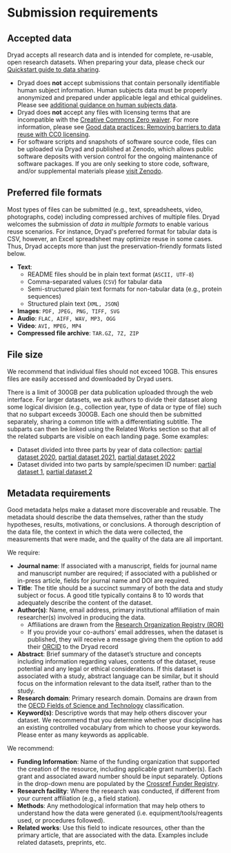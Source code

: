 <h1>Submission requirements</h1>

## Accepted data

Dryad accepts all research data and is intended for complete, re-usable, open research datasets. When preparing your data, please check our [Quickstart guide to data sharing](/docs/QuickstartGuideToDataSharing.pdf).


* Dryad does **not** accept submissions that contain personally identifiable human subject information. Human subjects data must be properly anonymized and prepared under applicable legal and ethical guidelines. Please see [additional guidance on human subjects data](/docs/HumanSubjectsData.pdf).
* Dryad does **not** accept any files with licensing terms that are incompatible with the [Creative Commons Zero waiver](http://creativecommons.org/publicdomain/zero/1.0). For more information, please see [Good data practices: Removing barriers to data reuse with CC0 licensing](https://blog.datadryad.org/2023/05/30/good-data-practices-removing-barriers-to-data-reuse-with-cc0-licensing/).
* For software scripts and snapshots of software source code, files can be uploaded via Dryad and published at Zenodo, which allows public software deposits with version control for the ongoing maintenance of software packages. If you are only seeking to store code, software, and/or supplemental materials please [visit Zenodo](https://zenodo.org).


## Preferred file formats

Most types of files can be submitted (e.g., text, spreadsheets, video, photographs, code) including compressed archives of multiple files. Dryad welcomes the submission of *data in multiple formats* to enable various reuse scenarios. For instance, Dryad's preferred format for tabular data is CSV, however, an Excel spreadsheet may optimize reuse in some cases. Thus, Dryad accepts more than just the preservation-friendly formats listed below.

* **Text**:
    * README files should be in plain text format (`ASCII, UTF-8`)
    * Comma-separated values (`CSV`) for tabular data
    * Semi-structured plain text formats for non-tabular data (e.g., protein sequences)
    * Structured plain text (`XML, JSON`)
* **Images**: `PDF, JPEG, PNG, TIFF, SVG`
* **Audio**: `FLAC, AIFF, WAV, MP3, OGG`
* **Video**: `AVI, MPEG, MP4`
* **Compressed file archive**: `TAR.GZ, 7Z, ZIP`


## File size

We recommend that individual files should not exceed 10GB. This ensures files are easily accessed and downloaded by Dryad users.

There is a limit of 300GB per data publication uploaded through the web interface. For larger datasets, we ask authors to divide their dataset along some logical division (e.g., collection year, type of data or type of file) such that no subpart exceeds 300GB. Each one should then be submitted separately, sharing a common title with a differentiating subtitle. The subparts can then be linked using the Related Works section so that all of the related subparts are visible on each landing page. Some examples:

* Dataset divided into three parts by year of data collection: [partial dataset 2020](https://doi.org/10.5061/dryad.h9w0vt4nq), [partial dataset 2021](https://doi.org/10.5061/dryad.zs7h44jf2), [partial dataset 2022](https://doi.org/10.5061/dryad.2jm63xstt)
* Dataset divided into two parts by sample/specimen ID number: [partial dataset 1](https://doi.org/10.5061/dryad.76hdr7t1p), [partial dataset 2](https://doi.org/10.5061/dryad.gmsbcc2sq)


## Metadata requirements

Good metadata helps make a dataset more discoverable and reusable. The metadata should describe the data themselves, rather than the study hypotheses, results, motivations, or conclusions. A thorough description of the data file, the context in which the data were collected, the measurements that were made, and the quality of the data are all important. 

We require:

* **Journal name**: If associated with a manuscript, fields for journal name and manuscript number are required; if associated with a published or in-press article, fields for journal name and DOI are required.
* **Title**: The title should be a succinct summary of both the data and study subject or focus. A good title typically contains 8 to 10 words that adequately describe the content of the dataset.
* **Author(s)**: Name, email address, primary institutional affiliation of main researcher(s) involved in producing the data.
    * Affiliations are drawn from the [Research Organization Registry (ROR)](http://ror.org)
    * If you provide your co-authors' email addresses, when the dataset is published, they will receive a message giving them the option to add their [ORCID](http://orcid.org) to the Dryad record
* **Abstract**: Brief summary of the dataset’s structure and concepts including information regarding values, contents of the dataset, reuse potential and any legal or ethical considerations. If this dataset is associated with a study, abstract language can be similar, but it should focus on the information relevant to the data itself, rather than to the study.
* **Research domain**: Primary research domain. Domains are drawn from the [OECD Fields of Science and Technology](https://www.oecd.org/science/inno/38235147.pdf#page=6) classification.
* **Keyword(s)**: Descriptive words that may help others discover your dataset. We recommend that you determine whether your discipline has an existing controlled vocabulary from which to choose your keywords. Please enter as many keywords as applicable.

We recommend:

* **Funding Information**: Name of the funding organization that supported the creation of the resource, including applicable grant number(s). Each grant and associated award number should be input separately. Options in the drop-down menu are populated by the [Crossref Funder Registry](https://search.crossref.org/funding).
* **Research facility**: Where the research was conducted, if different from your current affiliation (e.g., a field station).
* **Methods**: Any methodological information that may help others to understand how the data were generated (i.e. equipment/tools/reagents used, or procedures followed).
* **Related works**: Use this field to indicate resources, other than the primary article, that are associated with the data. Examples include related datasets, preprints, etc.